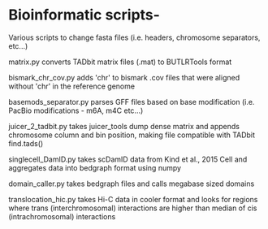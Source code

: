 # Bioinformatic scripts-
Various scripts to change fasta files (i.e. headers, chromosome separators, etc...)

matrix.py converts TADbit matrix files (.mat) to BUTLRTools format 

bismark_chr_cov.py adds 'chr' to bismark .cov files that were aligned without 'chr' in the reference genome

basemods_separator.py parses GFF files based on base modification (i.e. PacBio modifications - m6A, m4C etc...) 

juicer_2_tadbit.py takes juicer_tools dump dense matrix and appends chromosome column and bin position, making file compatible with TADbit find.tads()

singlecell_DamID.py takes scDamID data from Kind et al., 2015 Cell and aggregates data into bedgraph format using numpy

domain_caller.py takes bedgraph files and calls megabase sized domains

translocation_hic.py takes Hi-C data in cooler format and looks for regions where trans (interchromosomal) interactions are higher than median of cis (intrachromosomal) interactions 

